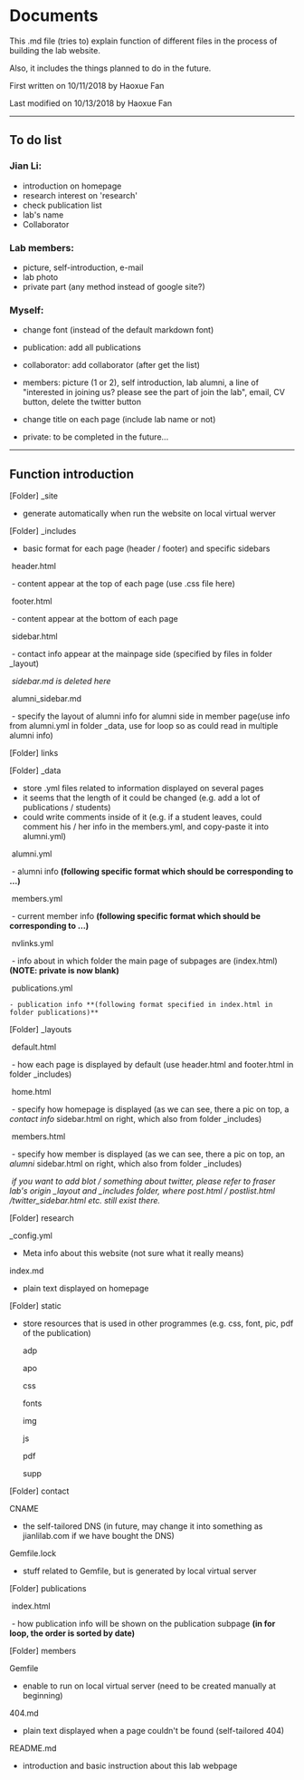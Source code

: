 # Documents 

This .md file (tries to) explain function of different files in the process of building the lab website. 

Also, it includes the things planned to do in the future.

First written on 10/11/2018 by Haoxue Fan

Last modified on 10/13/2018 by Haoxue Fan

---

## To do list 

### Jian Li:

* introduction on homepage
* research interest on 'research'
* check publication list 
* lab's name
* Collaborator

### Lab members:

* picture, self-introduction, e-mail 
* lab photo
* private part (any method instead of google site?)

### Myself:

* change font (instead of the default markdown font)


* publication: add all publications
* collaborator: add collaborator (after get the list)
* members: picture (1 or 2), self introduction, lab alumni, a line of "interested in joining us? please see the part of join the lab", email, CV button, delete the twitter button
* change title on each page (include lab name or not)
* private: to be completed in the future...

---

## Function introduction

 [Folder] _site

* generate automatically when run the website on local virtual werver

 [Folder] _includes

* basic format for each page (header / footer) and specific sidebars

​	header.html

​	- content appear at the top of each page (use .css file here)

​	footer.html

​	- content appear at the bottom of each page

​	sidebar.html

​	- contact info appear at the mainpage side (specified by files in folder _layout)

​	*sidebar.md is deleted here* 

​	alumni_sidebar.md

​	- specify the layout of alumni info for alumni side in member page(use info from alumni.yml in folder _data, use for loop so as could read in multiple alumni info)

 [Folder] links

 [Folder] _data

* store .yml files related to information displayed on several pages
* it seems that the length of it could be changed (e.g. add a lot of publications / students)
* could write comments inside of it (e.g. if a student leaves, could comment his / her info in the members.yml, and copy-paste it into alumni.yml)

​	alumni.yml

​	- alumni info **(following specific format which should be corresponding to ...)**

​	members.yml

​	- current member info **(following specific format which should be corresponding to …)**

​	nvlinks.yml

​	- info about in which folder the main page of subpages are (index.html) **(NOTE: private is now blank)**

​	publications.yml

	- publication info **(following format specified in index.html in folder publications)**

 [Folder] _layouts

​	default.html 

​	- how each page is displayed by default (use header.html and footer.html in folder _includes)

​	home.html

​	- specify how homepage is displayed (as we can see, there a pic on top, a *contact info* sidebar.html on right, which also from folder _includes)

​	members.html

​	- specify how member is displayed (as we can see, there a pic on top, an *alumni* sidebar.html on right, which also from folder _includes)

​	*if you want to add blot / something about twitter, please refer to fraser lab's origin _layout and _includes folder, where post.html / postlist.html /twitter_sidebar.html etc. still exist there.*

 [Folder] research

_config.yml

* Meta info about this website (not sure what it really means)

index.md

* plain text displayed on homepage

 [Folder] static

* store resources that is used in other programmes (e.g. css, font, pic, pdf of the publication)

  adp

  apo

  css

  fonts

  img

  js

  pdf

  supp

 [Folder] contact

CNAME

* the self-tailored DNS (in future, may change it into something as jianlilab.com if we have bought the DNS)

Gemfile.lock

* stuff related to Gemfile, but is generated by local virtual server

 [Folder] publications

​	index.html

​	- how publication info will be shown on the publication subpage **(in for loop, the order is sorted by date)**

 [Folder] members

Gemfile

* enable to run on local virtual server (need to be created manually at beginning)

404.md

* plain text displayed when a page couldn't be found (self-tailored 404)

README.md

* introduction and basic instruction about this lab webpage

